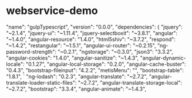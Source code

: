 # webservice-demo

"name": "gulpTypescript",
  "version": "0.0.0",
  "dependencies": {
    "jquery": "~2.1.4",
    "jquery-ui": "~1.11.4",
    "jquery-selectboxit": "~3.8.1",
    "angular": "~1.4.0",
    "angular-resource": "1.4.0",
    "html5shiv": "~3.7.2",
    "respond": "~1.4.2",
    "restangular": "~1.5.1",
    "angular-ui-router": "~0.2.15",
    "ng-password-strength": "~0.2.1",
    "ngstorage": "~0.3.0",
    "json3": "3.3.2",
    "angular-cookies": "1.4.0",
    "angular-sanitize": "~1.4.3",
    "angular-dynamic-locale": "0.1.27",
    "angular-local-storage": "0.2.0",
    "angular-cache-buster": "0.4.3",
    "bootstrap-fileinput": "4.2.2",
    "metisMenu": "",
    "bootstrap-table": "1.8.1",
`    "ng-lodash": "0.2.3",
    "angular-translate": "~2.7.2",
    "angular-translate-loader-static-files": "~2.7.2",
    "angular-translate-storage-local": "~2.7.2",
    "bootstrap": "3.3.4",
    "angular-animate": "~1.4.3",
